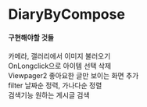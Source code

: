 # DiaryByCompose
#### 구현해야할 것들
카메라, 갤러리에서 이미지 불러오기
<br>
OnLongclick으로 아이템 선택 삭제
<br>
Viewpager2 좋아요한 글만 보이는 화면 추가
<br>
filter 날짜순 정력, 가나다순 정렬
<br>
검색기능 원하는 게시글 검색
